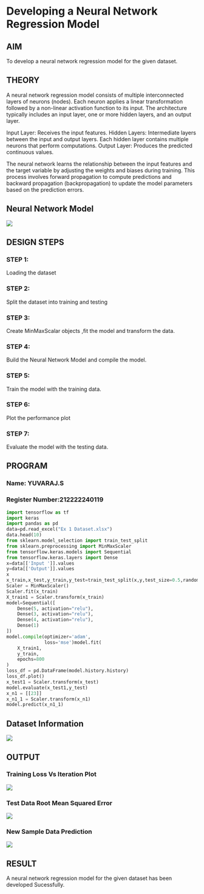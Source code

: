 # Developing a Neural Network Regression Model

## AIM

To develop a neural network regression model for the given dataset.

## THEORY

A neural network regression model consists of multiple interconnected layers of neurons (nodes). Each neuron applies a linear transformation followed by a non-linear activation function to its input. The architecture typically includes an input layer, one or more hidden layers, and an output layer.

Input Layer: Receives the input features.
Hidden Layers: Intermediate layers between the input and output layers. Each hidden layer contains multiple neurons that perform computations.
Output Layer: Produces the predicted continuous values.

The neural network learns the relationship between the input features and the target variable by adjusting the weights and biases during training. This process involves forward propagation to compute predictions and backward propagation (backpropagation) to update the model parameters based on the prediction errors.

## Neural Network Model

![](./IMG/img.png)

## DESIGN STEPS

### STEP 1:

Loading the dataset

### STEP 2:

Split the dataset into training and testing

### STEP 3:

Create MinMaxScalar objects ,fit the model and transform the data.

### STEP 4:

Build the Neural Network Model and compile the model.

### STEP 5:

Train the model with the training data.

### STEP 6:

Plot the performance plot

### STEP 7:

Evaluate the model with the testing data.

## PROGRAM
### Name: YUVARAJ.S
### Register Number:212222240119
```python
import tensorflow as tf
import keras
import pandas as pd
data=pd.read_excel("Ex 1 Dataset.xlsx")
data.head(10)
from sklearn.model_selection import train_test_split
from sklearn.preprocessing import MinMaxScaler
from tensorflow.keras.models import Sequential
from tensorflow.keras.layers import Dense
x=data[['Input ']].values
y=data[['Output']].values
x
x_train,x_test,y_train,y_test=train_test_split(x,y,test_size=0.5,random_state=40)
Scaler = MinMaxScaler()
Scaler.fit(x_train)
X_train1 = Scaler.transform(x_train)
model=Sequential([
    Dense(5, activation="relu"),
    Dense(3, activation="relu"),
    Dense(4, activation="relu"),
    Dense(1)
])
model.compile(optimizer='adam',
              loss='mse')model.fit(
    X_train1,
    y_train,
    epochs=800
)
loss_df = pd.DataFrame(model.history.history)
loss_df.plot()
x_test1 = Scaler.transform(x_test)
model.evaluate(x_test1,y_test)
x_n1 = [[23]]
x_n1_1 = Scaler.transform(x_n1)
model.predict(x_n1_1)
```
## Dataset Information

![](./IMG/2.png)

## OUTPUT

### Training Loss Vs Iteration Plot

![](./IMG/output.png)

### Test Data Root Mean Squared Error

![](./IMG/3.png)
### New Sample Data Prediction

![](./IMG/4.png)

## RESULT

A neural network regression model for the given dataset has been developed Sucessfully.